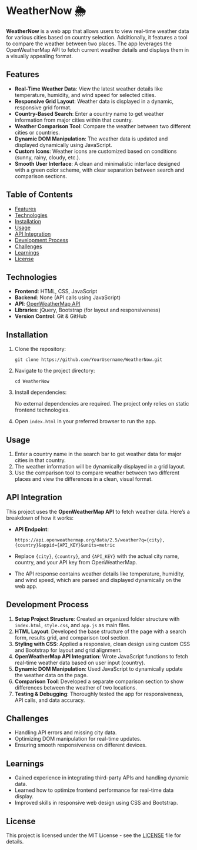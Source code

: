 # WeatherNow 🌦️

**WeatherNow** is a web app that allows users to view real-time weather data for various cities based on country selection. Additionally, it features a tool to compare the weather between two places. The app leverages the OpenWeatherMap API to fetch current weather details and displays them in a visually appealing format.

## Features

- **Real-Time Weather Data**: View the latest weather details like temperature, humidity, and wind speed for selected cities.
- **Responsive Grid Layout**: Weather data is displayed in a dynamic, responsive grid format.
- **Country-Based Search**: Enter a country name to get weather information from major cities within that country.
- **Weather Comparison Tool**: Compare the weather between two different cities or countries.
- **Dynamic DOM Manipulation**: The weather data is updated and displayed dynamically using JavaScript.
- **Custom Icons**: Weather icons are customized based on conditions (sunny, rainy, cloudy, etc.).
- **Smooth User Interface**: A clean and minimalistic interface designed with a green color scheme, with clear separation between search and comparison sections.

## Table of Contents

- [Features](#features)
- [Technologies](#technologies)
- [Installation](#installation)
- [Usage](#usage)
- [API Integration](#api-integration)
- [Development Process](#development-process)
- [Challenges](#challenges)
- [Learnings](#learnings)
- [License](#license)

## Technologies

- **Frontend**: HTML, CSS, JavaScript
- **Backend**: None (API calls using JavaScript)
- **API**: [OpenWeatherMap API](https://openweathermap.org/api)
- **Libraries**: jQuery, Bootstrap (for layout and responsiveness)
- **Version Control**: Git & GitHub

## Installation

1. Clone the repository:

   `git clone https://github.com/YourUsername/WeatherNow.git` <!-- bash -->

2. Navigate to the project directory:

   `cd WeatherNow` <!-- bash -->

3. Install dependencies:

   No external dependencies are required. The project only relies on static frontend technologies.

4. Open `index.html` in your preferred browser to run the app.

## Usage

1. Enter a country name in the search bar to get weather data for major cities in that country.
2. The weather information will be dynamically displayed in a grid layout.
3. Use the comparison tool to compare weather between two different places and view the differences in a clean, visual format.

## API Integration

This project uses the **OpenWeatherMap API** to fetch weather data. Here’s a breakdown of how it works:

- **API Endpoint**:

  `https://api.openweathermap.org/data/2.5/weather?q={city},{country}&appid={API_KEY}&units=metric` <!-- bash -->

- Replace `{city}`, `{country}`, and `{API_KEY}` with the actual city name, country, and your API key from OpenWeatherMap.

- The API response contains weather details like temperature, humidity, and wind speed, which are parsed and displayed dynamically on the web app.

## Development Process

1. **Setup Project Structure**: Created an organized folder structure with `index.html`, `style.css`, and `app.js` as main files.
2. **HTML Layout**: Developed the base structure of the page with a search form, results grid, and comparison tool section.
3. **Styling with CSS**: Applied a responsive, clean design using custom CSS and Bootstrap for layout and grid alignment.
4. **OpenWeatherMap API Integration**: Wrote JavaScript functions to fetch real-time weather data based on user input (country).
5. **Dynamic DOM Manipulation**: Used JavaScript to dynamically update the weather data on the page.
6. **Comparison Tool**: Developed a separate comparison section to show differences between the weather of two locations.
7. **Testing & Debugging**: Thoroughly tested the app for responsiveness, API calls, and data accuracy.

## Challenges

- Handling API errors and missing city data.
- Optimizing DOM manipulation for real-time updates.
- Ensuring smooth responsiveness on different devices.

## Learnings

- Gained experience in integrating third-party APIs and handling dynamic data.
- Learned how to optimize frontend performance for real-time data display.
- Improved skills in responsive web design using CSS and Bootstrap.

## License

This project is licensed under the MIT License - see the [LICENSE](LICENSE) file for details.
